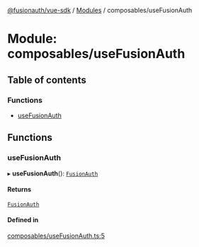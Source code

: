 [@fusionauth/vue-sdk](../README.md) / [Modules](../modules.md) / composables/useFusionAuth

# Module: composables/useFusionAuth

## Table of contents

### Functions

- [useFusionAuth](composables_useFusionAuth.md#usefusionauth)

## Functions

### useFusionAuth

▸ **useFusionAuth**(): [`FusionAuth`](../interfaces/types.FusionAuth.md)

#### Returns

[`FusionAuth`](../interfaces/types.FusionAuth.md)

#### Defined in

[composables/useFusionAuth.ts:5](https://github.com/FusionAuth/fusionauth-javascript-sdk/blob/525bfc3280cf0ce66d562e4b96351ecc387e5857/packages/sdk-vue/src/composables/useFusionAuth.ts#L5)
